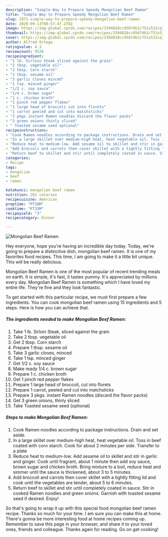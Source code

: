 ```yaml
---
description: "Simple Way to Prepare Speedy Mongolian Beef Ramen"
title: "Simple Way to Prepare Speedy Mongolian Beef Ramen"
slug: 2971-simple-way-to-prepare-speedy-mongolian-beef-ramen
date: 2020-09-13T00:57:47.278Z
image: https://img-global.cpcdn.com/recipes/3394828cc95074b3/751x532cq70/mongolian-beef-ramen-recipe-main-photo.jpg
thumbnail: https://img-global.cpcdn.com/recipes/3394828cc95074b3/751x532cq70/mongolian-beef-ramen-recipe-main-photo.jpg
cover: https://img-global.cpcdn.com/recipes/3394828cc95074b3/751x532cq70/mongolian-beef-ramen-recipe-main-photo.jpg
author: Alfred Ortega
ratingvalue: 4.3
reviewcount: 9526
recipeingredient:
- "1 lb. Sirloin Steak sliced against the grain"
- "2 tbsp. vegetable oil"
- "2 tbsp. Corn starch"
- "1 tbsp. sesame oil"
- "3 garlic cloves minced"
- "1 tsp. minced ginger"
- "1/2 c. soy sauce"
- "1/4 c. brown sugar"
- "1 c. chicken broth"
- "1 pinch red pepper flakes"
- "1 large head of broccoli cut into florets"
- "1 carrot peeled and cut into matchsticks"
- "3 pkgs instant Ramen noodles discard the flavor packs"
- "3 green onions thinly sliced"
- " Toasted sesame seed optional"
recipeinstructions:
- "Cook Ramen noodles according to package instructions. Drain and set aside."
- "In a large skillet over medium-high heat, heat vegetable oil. Toss in beef coated with corn starch. Cook for about 2 minutes per side. Transfer to a plate"
- "Reduce heat to medium-low. Add sesame oil to skillet and stir in garlic and ginger. Cook until fragrant, about 1 minute then add soy sauce, brown sugar and chicken broth. Bring mixture to a boil, reduce heat and simmer until the sauce is thickened, about 3 to 5 minutes."
- "Add broccoli and carrots then cover skillet with a tightly fitting lid and cook until the vegetables are tender, about 5 to 6 minutes."
- "Return beef to skillet and stir until completely coated in sauce. Stir in cooked Ramen noodles and green onions. Garnish with toasted sesame seed if desired. Enjoy!"
categories:
- Recipe
tags:
- mongolian
- beef
- ramen

katakunci: mongolian beef ramen 
nutrition: 261 calories
recipecuisine: American
preptime: "PT10M"
cooktime: "PT33M"
recipeyield: "3"
recipecategory: Dinner

---
```



![Mongolian Beef Ramen](https://img-global.cpcdn.com/recipes/3394828cc95074b3/751x532cq70/mongolian-beef-ramen-recipe-main-photo.jpg)

Hey everyone, hope you're having an incredible day today. Today, we're going to prepare a distinctive dish, mongolian beef ramen. It is one of my favorites food recipes. This time, I am going to make it a little bit unique. This will be really delicious.

Mongolian Beef Ramen is one of the most popular of recent trending meals on earth. It is simple, it's fast, it tastes yummy. It's appreciated by millions every day. Mongolian Beef Ramen is something which I have loved my entire life. They're fine and they look fantastic.




To get started with this particular recipe, we must first prepare a few ingredients. You can cook mongolian beef ramen using 15 ingredients and 5 steps. Here is how you can achieve that.

<!--inarticleads1-->

##### The ingredients needed to make Mongolian Beef Ramen:

1. Take 1 lb. Sirloin Steak, sliced against the grain
1. Take 2 tbsp. vegetable oil
1. Get 2 tbsp. Corn starch
1. Prepare 1 tbsp. sesame oil
1. Take 3 garlic cloves, minced
1. Take 1 tsp. minced ginger
1. Get 1/2 c. soy sauce
1. Make ready 1/4 c. brown sugar
1. Prepare 1 c. chicken broth
1. Get 1 pinch red pepper flakes
1. Prepare 1 large head of broccoli, cut into florets
1. Prepare 1 carrot, peeled and cut into matchsticks
1. Prepare 3 pkgs. instant Ramen noodles (discard the flavor packs)
1. Get 3 green onions, thinly sliced
1. Take  Toasted sesame seed (optional)




<!--inarticleads2-->

##### Steps to make Mongolian Beef Ramen:

1. Cook Ramen noodles according to package instructions. Drain and set aside.
1. In a large skillet over medium-high heat, heat vegetable oil. Toss in beef coated with corn starch. Cook for about 2 minutes per side. Transfer to a plate
1. Reduce heat to medium-low. Add sesame oil to skillet and stir in garlic and ginger. Cook until fragrant, about 1 minute then add soy sauce, brown sugar and chicken broth. Bring mixture to a boil, reduce heat and simmer until the sauce is thickened, about 3 to 5 minutes.
1. Add broccoli and carrots then cover skillet with a tightly fitting lid and cook until the vegetables are tender, about 5 to 6 minutes.
1. Return beef to skillet and stir until completely coated in sauce. Stir in cooked Ramen noodles and green onions. Garnish with toasted sesame seed if desired. Enjoy!




So that's going to wrap it up with this special food mongolian beef ramen recipe. Thanks so much for your time. I am sure you can make this at home. There's gonna be more interesting food at home recipes coming up. Remember to save this page in your browser, and share it to your loved ones, friends and colleague. Thanks again for reading. Go on get cooking!
